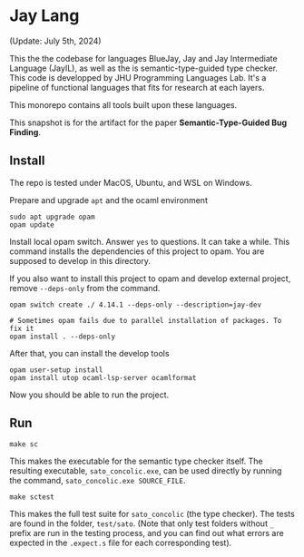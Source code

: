 Jay Lang
=====

(Update: July 5th, 2024)

This the the codebase for languages BlueJay, Jay and Jay Intermediate Language (JayIL), as well as the is semantic-type-guided type checker. This code is developped by JHU Programming Languages Lab. It's a pipeline of functional languages that fits for research at each layers.

This monorepo contains all tools built upon these languages.

This snapshot is for the artifact for the paper **Semantic-Type-Guided Bug Finding**.

Install
-------

The repo is tested under MacOS, Ubuntu, and WSL on Windows.

Prepare and upgrade `apt` and the ocaml environment
```
sudo apt upgrade opam
opam update
```

Install local opam switch. Answer `yes` to questions. It can take a while.
This command installs the dependencies of this project to opam. You are supposed to develop in this directory.

If you also want to install this project to opam and develop external project, remove `--deps-only` from the command.

```
opam switch create ./ 4.14.1 --deps-only --description=jay-dev

# Sometimes opam fails due to parallel installation of packages. To fix it
opam install . --deps-only
```

After that, you can install the develop tools
```
opam user-setup install
opam install utop ocaml-lsp-server ocamlformat
```

Now you should be able to run the project.


Run
---

```
make sc
```
This makes the executable for the semantic type checker itself. The resulting 
executable, `sato_concolic.exe`, can be used directly by running the command, 
`sato_concolic.exe SOURCE_FILE`.

```
make sctest
```
This makes the full test suite for `sato_concolic` (the type checker). The tests
are found in the folder, `test/sato`. (Note that only test folders without `_` prefix are run in the testing process, and you can find out what errors are expected in the `.expect.s` file for each corresponding test).
